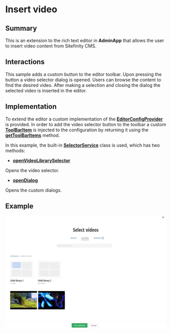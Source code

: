 # Insert video

## Summary

This is an extension to the rich text editor in **AdminApp** that allows the user to insert video content from Sitefinity CMS. 

## Interactions

This sample adds a custom button to the editor toolbar. Upon pressing the button a video selector dialog is opened. Users can browse the content to find the desired video. After making a selection and closing the dialog the selected video is inserted in the editor.

## Implementation

To extend the editor a custom implementation of the [**EditorConfigProvider**](http://admin-app-extensions-docs.sitefinity.site/interfaces/editorconfigprovider.html) is provided. In order to add the video selector button to the toolbar a custom [**ToolBarItem**](http://admin-app-extensions-docs.sitefinity.site/interfaces/toolbaritem.html) is injected to the configuration by returning it using the [**getToolBarItems**](http://admin-app-extensions-docs.sitefinity.site/interfaces/editorconfigprovider.html#gettoolbaritems) method.

In this example, the built-in [**SelectorService**](http://admin-app-extensions-docs.sitefinity.site/interfaces/selectorservice.html) class is used, which has two methods:

* [**openVideoLibrarySelector**](http://admin-app-extensions-docs.sitefinity.site/interfaces/selectorservice.html#openvideolibraryselector)

Opens the video selector.

* [**openDialog**](http://admin-app-extensions-docs.sitefinity.site/interfaces/selectorservice.html#opendialog)

Opens the custom dialogs.

## Example

![Insert video](./../../../assets/insert-video.JPG)
